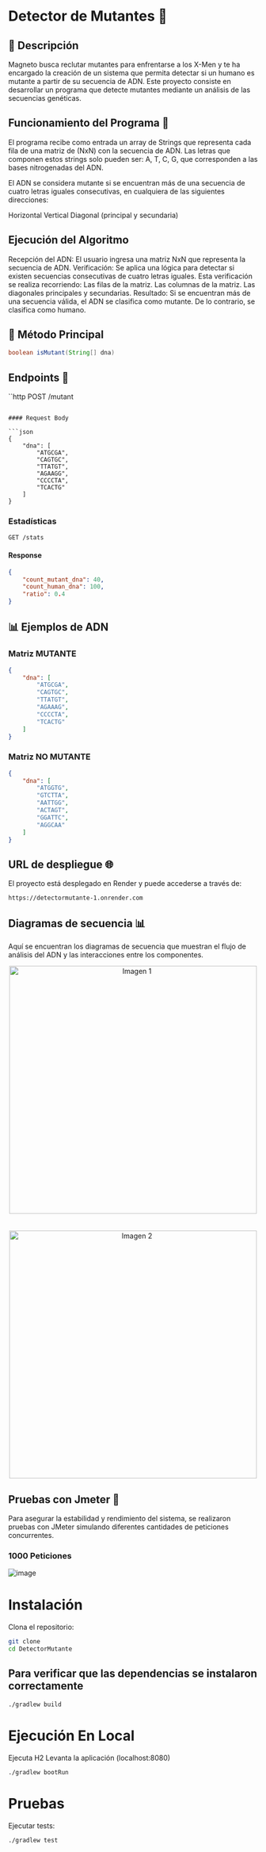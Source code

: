 # Detector de Mutantes 🧬

## 🎯 Descripción

Magneto busca reclutar mutantes para enfrentarse a los X-Men y te ha encargado la creación de un sistema que permita detectar si un humano es mutante a partir de su secuencia de ADN. Este proyecto consiste en desarrollar un programa que detecte mutantes mediante un análisis de las secuencias genéticas.


## Funcionamiento del Programa 🚀

El programa recibe como entrada un array de Strings que representa cada fila de una matriz de (NxN) con la secuencia de ADN. Las letras que componen estos strings solo pueden ser: A, T, C, G, que corresponden a las bases nitrogenadas del ADN.

El ADN se considera mutante si se encuentran más de una secuencia de cuatro letras iguales consecutivas, en cualquiera de las siguientes direcciones:

Horizontal
Vertical
Diagonal (principal y secundaria)

## Ejecución del Algoritmo
Recepción del ADN: El usuario ingresa una matriz NxN que representa la secuencia de ADN.
Verificación: Se aplica una lógica para detectar si existen secuencias consecutivas de cuatro letras iguales. Esta verificación se realiza recorriendo:
Las filas de la matriz.
Las columnas de la matriz.
Las diagonales principales y secundarias.
Resultado: Si se encuentran más de una secuencia válida, el ADN se clasifica como mutante. De lo contrario, se clasifica como humano.

## 📝 Método Principal

```java
boolean isMutant(String[] dna)
```

## Endpoints 🔗

``http
POST /mutant
```

#### Request Body

```json
{
    "dna": [
        "ATGCGA",
        "CAGTGC",
        "TTATGT",
        "AGAAGG",
        "CCCCTA",
        "TCACTG"
    ]
}
```

###  Estadísticas

```http
GET /stats
```

#### Response

```json
{
    "count_mutant_dna": 40,
    "count_human_dna": 100,
    "ratio": 0.4
}
```

## 📊 Ejemplos de ADN

###  Matriz MUTANTE

```json
{
    "dna": [
        "ATGCGA",
        "CAGTGC",
        "TTATGT",
        "AGAAAG",
        "CCCCTA",
        "TCACTG"
    ]
}
```

###  Matriz NO MUTANTE

```json
{
    "dna": [
        "ATGGTG",
        "GTCTTA",
        "AATTGG",
        "ACTAGT",
        "GGATTC",
        "AGGCAA"
    ]
}
```

## URL de despliegue 🌐

El proyecto está desplegado en Render y puede accederse a través de:

```
https://detectormutante-1.onrender.com
```
## Diagramas de secuencia 📊
Aquí se encuentran los diagramas de secuencia que muestran el flujo de análisis del ADN y las interacciones entre los componentes.
<p align="center">
  <img src="https://github.com/user-attachments/assets/bb545cb6-e8f4-48fa-b985-5b7e19259fe5" alt="Imagen 1" width="500" style="margin-bottom: 20px;">
</p>
<p align="center">
  <img src="https://github.com/user-attachments/assets/5a6a2446-e79c-462e-a73a-08ad6d8c9e34" alt="Imagen 2" width="500">
</p>


## Pruebas con Jmeter 🧪
Para asegurar la estabilidad y rendimiento del sistema, se realizaron pruebas con JMeter simulando diferentes cantidades de peticiones concurrentes.
### 1000 Peticiones
![image](https://github.com/user-attachments/assets/66e5b2ab-4bb6-4376-977a-1bb4d1528e08)

# Instalación

Clona el repositorio:
   ```bash
   git clone 
   cd DetectorMutante
   ```
## Para verificar que las dependencias se instalaron correctamente
   ```
   ./gradlew build
   ```
# Ejecución En Local
Ejecuta H2
Levanta la aplicación  (localhost:8080)
```
./gradlew bootRun
```
# Pruebas
Ejecutar tests:
```
./gradlew test
```

